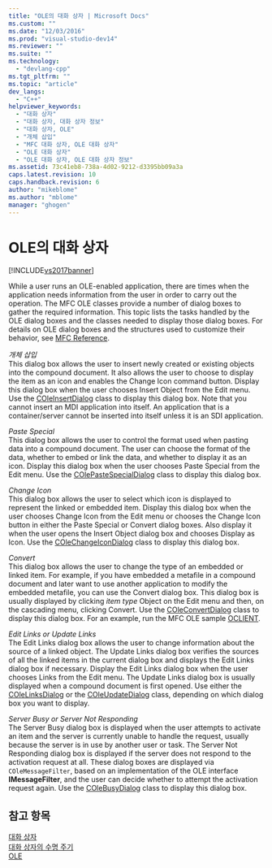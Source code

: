 ```yaml
---
title: "OLE의 대화 상자 | Microsoft Docs"
ms.custom: ""
ms.date: "12/03/2016"
ms.prod: "visual-studio-dev14"
ms.reviewer: ""
ms.suite: ""
ms.technology: 
  - "devlang-cpp"
ms.tgt_pltfrm: ""
ms.topic: "article"
dev_langs: 
  - "C++"
helpviewer_keywords: 
  - "대화 상자"
  - "대화 상자, 대화 상자 정보"
  - "대화 상자, OLE"
  - "개체 삽입"
  - "MFC 대화 상자, OLE 대화 상자"
  - "OLE 대화 상자"
  - "OLE 대화 상자, OLE 대화 상자 정보"
ms.assetid: 73c41eb8-738a-4d02-9212-d3395bb09a3a
caps.latest.revision: 10
caps.handback.revision: 6
author: "mikeblome"
ms.author: "mblome"
manager: "ghogen"
---
```

# OLE의 대화 상자
[!INCLUDE[vs2017banner](../assembler/inline/includes/vs2017banner.md)]

While a user runs an OLE\-enabled application, there are times when the application needs information from the user in order to carry out the operation.  The MFC OLE classes provide a number of dialog boxes to gather the required information.  This topic lists the tasks handled by the OLE dialog boxes and the classes needed to display those dialog boxes.  For details on OLE dialog boxes and the structures used to customize their behavior, see [MFC Reference](../mfc/mfc-desktop-applications.md).  
  
 *개체 삽입*  
 This dialog box allows the user to insert newly created or existing objects into the compound document.  It also allows the user to choose to display the item as an icon and enables the Change Icon command button.  Display this dialog box when the user chooses Insert Object from the Edit menu.  Use the [COleInsertDialog](../mfc/reference/coleinsertdialog-class.md) class to display this dialog box.  Note that you cannot insert an MDI application into itself.  An application that is a container\/server cannot be inserted into itself unless it is an SDI application.  
  
 *Paste Special*  
 This dialog box allows the user to control the format used when pasting data into a compound document.  The user can choose the format of the data, whether to embed or link the data, and whether to display it as an icon.  Display this dialog box when the user chooses Paste Special from the Edit menu.  Use the [COlePasteSpecialDialog](../mfc/reference/colepastespecialdialog-class.md) class to display this dialog box.  
  
 *Change Icon*  
 This dialog box allows the user to select which icon is displayed to represent the linked or embedded item.  Display this dialog box when the user chooses Change Icon from the Edit menu or chooses the Change Icon button in either the Paste Special or Convert dialog boxes.  Also display it when the user opens the Insert Object dialog box and chooses Display as Icon.  Use the [COleChangeIconDialog](../mfc/reference/colechangeicondialog-class.md) class to display this dialog box.  
  
 *Convert*  
 This dialog box allows the user to change the type of an embedded or linked item.  For example, if you have embedded a metafile in a compound document and later want to use another application to modify the embedded metafile, you can use the Convert dialog box.  This dialog box is usually displayed by clicking *item type* Object on the Edit menu and then, on the cascading menu, clicking Convert.  Use the [COleConvertDialog](../mfc/reference/coleconvertdialog-class.md) class to display this dialog box.  For an example, run the MFC OLE sample [OCLIENT](../top/visual-cpp-samples.md).  
  
 *Edit Links or Update Links*  
 The Edit Links dialog box allows the user to change information about the source of a linked object.  The Update Links dialog box verifies the sources of all the linked items in the current dialog box and displays the Edit Links dialog box if necessary.  Display the Edit Links dialog box when the user chooses Links from the Edit menu.  The Update Links dialog box is usually displayed when a compound document is first opened.  Use either the [COleLinksDialog](../mfc/reference/colelinksdialog-class.md) or the [COleUpdateDialog](../mfc/reference/coleupdatedialog-class.md) class, depending on which dialog box you want to display.  
  
 *Server Busy or Server Not Responding*  
 The Server Busy dialog box is displayed when the user attempts to activate an item and the server is currently unable to handle the request, usually because the server is in use by another user or task.  The Server Not Responding dialog box is displayed if the server does not respond to the activation request at all.  These dialog boxes are displayed via `COleMessageFilter`, based on an implementation of the OLE interface **IMessageFilter**, and the user can decide whether to attempt the activation request again.  Use the [COleBusyDialog](../mfc/reference/colebusydialog-class.md) class to display this dialog box.  
  
## 참고 항목  
 [대화 상자](../mfc/dialog-boxes.md)   
 [대화 상자의 수명 주기](../mfc/life-cycle-of-a-dialog-box.md)   
 [OLE](../mfc/ole-in-mfc.md)